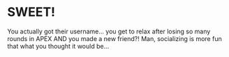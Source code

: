 # SWEET!

You actually got their username... you get to relax after losing so many rounds in APEX AND you made a new friend?! Man, socializing is more fun that what you thought it would be...
